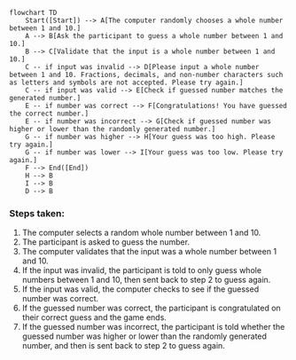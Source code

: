 ```mermaid
flowchart TD
    Start([Start]) --> A[The computer randomly chooses a whole number between 1 and 10.]
    A --> B[Ask the participant to guess a whole number between 1 and 10.]
    B --> C[Validate that the input is a whole number between 1 and 10.]
    C -- if input was invalid --> D[Please input a whole number between 1 and 10. Fractions, decimals, and non-number characters such as letters and symbols are not accepted. Please try again.]
    C -- if input was valid --> E[Check if guessed number matches the generated number.]
    E -- if number was correct --> F[Congratulations! You have guessed the correct number.]
    E -- if number was incorrect --> G[Check if guessed number was higher or lower than the randomly generated number.]
    G -- if number was higher --> H[Your guess was too high. Please try again.]
    G -- if number was lower --> I[Your guess was too low. Please try again.]
    F --> End([End])
    H --> B
    I --> B
    D --> B
```
### Steps taken:
1. The computer selects a random whole number between 1 and 10.
2. The participant is asked to guess the number.
3. The computer validates that the input was a whole number between 1 and 10.
4. If the input was invalid, the participant is told to only guess whole numbers between 1 and 10, then sent back to step 2 to guess again.
5. If the input was valid, the computer checks to see if the guessed number was correct.
6. If the guessed number was correct, the participant is congratulated on their correct guess and the game ends.
7. If the guessed number was incorrect, the participant is told whether the guessed number was higher or lower than the randomly generated number, and then is sent back to step 2 to guess again.

